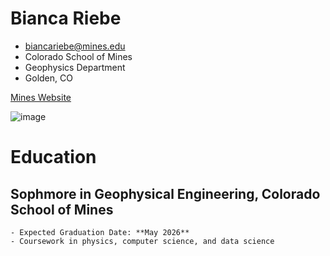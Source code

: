 # Bianca Riebe
- biancariebe@mines.edu
- Colorado School of Mines
- Geophysics Department
- Golden, CO

[Mines Website](https://www.mines.edu/)

![image](https://github.com/biancaann6/resume/assets/129909596/aaf442f8-0dfa-4fc3-b6cb-489ba09876d1)

# Education

## Sophmore in Geophysical Engineering, Colorado School of Mines
    - Expected Graduation Date: **May 2026**
    - Coursework in physics, computer science, and data science


